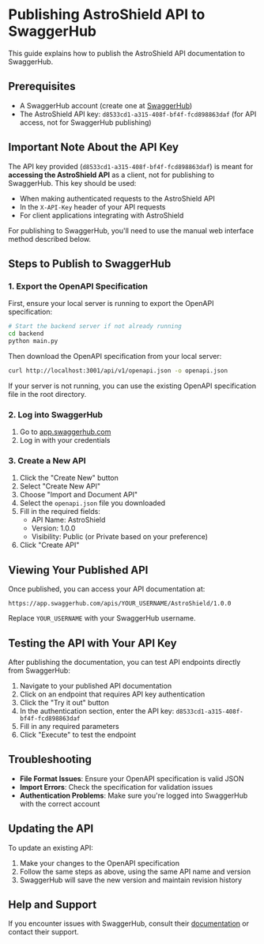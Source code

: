 # Publishing AstroShield API to SwaggerHub

This guide explains how to publish the AstroShield API documentation to SwaggerHub.

## Prerequisites

- A SwaggerHub account (create one at [SwaggerHub](https://app.swaggerhub.com/signup))
- The AstroShield API key: `d8533cd1-a315-408f-bf4f-fcd898863daf` (for API access, not for SwaggerHub publishing)

## Important Note About the API Key

The API key provided (`d8533cd1-a315-408f-bf4f-fcd898863daf`) is meant for **accessing the AstroShield API** as a client, not for publishing to SwaggerHub. This key should be used:

- When making authenticated requests to the AstroShield API 
- In the `X-API-Key` header of your API requests
- For client applications integrating with AstroShield

For publishing to SwaggerHub, you'll need to use the manual web interface method described below.

## Steps to Publish to SwaggerHub

### 1. Export the OpenAPI Specification

First, ensure your local server is running to export the OpenAPI specification:

```bash
# Start the backend server if not already running
cd backend
python main.py
```

Then download the OpenAPI specification from your local server:

```bash
curl http://localhost:3001/api/v1/openapi.json -o openapi.json
```

If your server is not running, you can use the existing OpenAPI specification file in the root directory.

### 2. Log into SwaggerHub

1. Go to [app.swaggerhub.com](https://app.swaggerhub.com/login)
2. Log in with your credentials

### 3. Create a New API

1. Click the "Create New" button
2. Select "Create New API"
3. Choose "Import and Document API"
4. Select the `openapi.json` file you downloaded
5. Fill in the required fields:
   - API Name: AstroShield
   - Version: 1.0.0
   - Visibility: Public (or Private based on your preference)
6. Click "Create API"

## Viewing Your Published API

Once published, you can access your API documentation at:

```
https://app.swaggerhub.com/apis/YOUR_USERNAME/AstroShield/1.0.0
```

Replace `YOUR_USERNAME` with your SwaggerHub username.

## Testing the API with Your API Key

After publishing the documentation, you can test API endpoints directly from SwaggerHub:

1. Navigate to your published API documentation
2. Click on an endpoint that requires API key authentication
3. Click the "Try it out" button
4. In the authentication section, enter the API key: `d8533cd1-a315-408f-bf4f-fcd898863daf`
5. Fill in any required parameters
6. Click "Execute" to test the endpoint

## Troubleshooting

- **File Format Issues**: Ensure your OpenAPI specification is valid JSON
- **Import Errors**: Check the specification for validation issues
- **Authentication Problems**: Make sure you're logged into SwaggerHub with the correct account

## Updating the API

To update an existing API:

1. Make your changes to the OpenAPI specification
2. Follow the same steps as above, using the same API name and version
3. SwaggerHub will save the new version and maintain revision history

## Help and Support

If you encounter issues with SwaggerHub, consult their [documentation](https://support.smartbear.com/swaggerhub/docs/apis/index.html) or contact their support. 